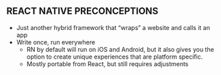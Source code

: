 ## REACT NATIVE PRECONCEPTIONS
* Just another hybrid framework that “wraps” a website and calls it an app
* Write once, run everywhere
  * RN by default will run on iOS and Android, but it also gives you the option to create unique experiences that are platform specific.
  * Mostly portable from React, but still requires adjustments

